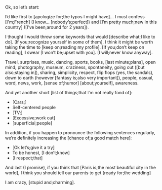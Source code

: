 Ok, so let’s start:

I’d like first to [apologize for;the typos I might have]... I must confess [I'm;French] (I know... [nobody’s;perfect]) and [I’m pretty much;new in this country] ([I’ve been;around for 2 years]).

I thought I would throw some keywords that would [describe what;I like to do]. [If you;recognize yourself in some of them], I think it might be worth taking the time to [keep on;reading my profile]. [If you;don’t keep on reading], I swear [I won’t be;upset with you]. [I will;never know anyway].

Travel, surprises, music, dancing, sports, books, [last minute;plans], open mind, photography, museum, craziness, spontaneity, going out ([but also;staying in]), sharing, simplicity, respect, flip flops (yes, the sandals), down to earth (however [fantasy is;also very important]), people, casual, word, news, work, [sense of;humor] [about;yourself], awareness.

And yet another short [list of things;that I’m not really fond of]:

- [Cars;]
- Self-centered people
- [TV;]
- [Excessive;work out]
- [superficial;people]

In addition, if you happen to pronounce the following sentences regularly, we’re definitely increasing the [chance of;a good match here]:

- [Ok let’s;give it a try]
- To be honest, [I don’t;know]
- [I respect;that]

And last (I promise), if you think that [Paris is;the most beautiful city in the world], I think you should tell our parents to get [ready for;the wedding]

I am crazy, [stupid and;charming].
